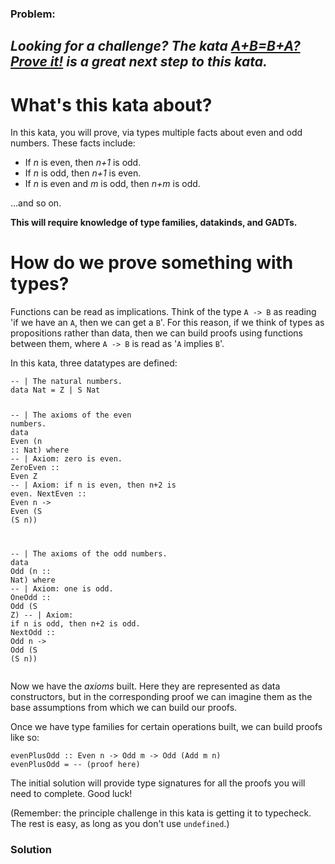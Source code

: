 ### Problem:
<h2 id="looking-for-a-challenge-the-kata-abba-prove-it-is-a-great-next-step-to-this-kata"><em><strong>Looking for a challenge?</strong> The kata <a href="https://www.codewars.com/kata/59db393bc1596bd2b700007f" target="_blank">A+B=B+A? Prove it!</a> is a great next step to this kata.</em></h2>
<h1 id="whats-this-kata-about">What&apos;s this kata about?</h1>
<p>In this kata, you will prove, via types multiple facts about even and odd numbers. These facts include:</p>
<ul>
<li>If <em>n</em> is even, then <em>n+1</em> is odd.</li>
<li>If <em>n</em> is odd, then <em>n+1</em> is even.</li>
<li>If <em>n</em> is even and <em>m</em> is odd, then <em>n+m</em> is odd.</li>
</ul>
<p>...and so on.</p>
<p><strong>This will require knowledge of type families, datakinds, and GADTs.</strong></p>
<h1 id="how-do-we-prove-something-with-types">How do we prove something with types?</h1>
<p>Functions can be read as implications. Think of the type <code>A -&gt; B</code> as reading &apos;if we have an <code>A</code>, then we can get a <code>B</code>&apos;. For this reason, if we think of types as propositions rather than data, then we can build proofs using functions between them, where <code>A -&gt; B</code> is read as &apos;<code>A</code> implies <code>B</code>&apos;.</p>
<p>In this kata, three datatypes are defined:</p>
<pre><code class="language-haskell"><span class="hljs-comment">-- | The natural numbers.</span>
<span class="hljs-class"><span class="hljs-keyword">data</span> <span class="hljs-type">Nat</span> = <span class="hljs-type">Z</span> | <span class="hljs-type">S</span> <span class="hljs-type">Nat</span></span>

<span class="hljs-comment">-- | The axioms of the even numbers.</span>
<span class="hljs-class"><span class="hljs-keyword">data</span> <span class="hljs-type">Even</span> (<span class="hljs-title">n</span> :: <span class="hljs-type">Nat</span>) where</span>
  <span class="hljs-comment">-- | Axiom: zero is even.</span>
  <span class="hljs-type">ZeroEven</span> :: <span class="hljs-type">Even</span> <span class="hljs-type">Z</span>
  <span class="hljs-comment">-- | Axiom: if n is even, then n+2 is even.</span>
  <span class="hljs-type">NextEven</span> :: <span class="hljs-type">Even</span> n -&gt; <span class="hljs-type">Even</span> (<span class="hljs-type">S</span> (<span class="hljs-type">S</span> n))

<span class="hljs-comment">-- | The axioms of the odd numbers.</span>
<span class="hljs-class"><span class="hljs-keyword">data</span> <span class="hljs-type">Odd</span> (<span class="hljs-title">n</span> :: <span class="hljs-type">Nat</span>) where</span>
  <span class="hljs-comment">-- | Axiom: one is odd.</span>
  <span class="hljs-type">OneOdd</span> :: <span class="hljs-type">Odd</span> (<span class="hljs-type">S</span> <span class="hljs-type">Z</span>)
  <span class="hljs-comment">-- | Axiom: if n is odd, then n+2 is odd.</span>
  <span class="hljs-type">NextOdd</span> :: <span class="hljs-type">Odd</span> n -&gt; <span class="hljs-type">Odd</span> (<span class="hljs-type">S</span> (<span class="hljs-type">S</span> n))</code></pre>
<pre style="display: none;"><code class="language-idris"><span class="hljs-title">public</span> <span class="hljs-keyword">export</span>
<span class="hljs-class"><span class="hljs-keyword">data</span> <span class="hljs-type">Even</span> : <span class="hljs-type">Nat</span> -&gt; <span class="hljs-type">Type</span> where</span>
  <span class="hljs-comment">-- | Zero is even.</span>
  <span class="hljs-type">ZeroEven</span> : <span class="hljs-type">Even</span> <span class="hljs-type">Z</span>
  <span class="hljs-comment">-- | If n is even, then n+2 is even.</span>
  <span class="hljs-type">NextEven</span> : <span class="hljs-type">Even</span> n -&gt; <span class="hljs-type">Even</span> (<span class="hljs-type">S</span> (<span class="hljs-type">S</span> n))

<span class="hljs-title">public</span> <span class="hljs-keyword">export</span>
<span class="hljs-class"><span class="hljs-keyword">data</span> <span class="hljs-type">Odd</span> : <span class="hljs-type">Nat</span> -&gt; <span class="hljs-type">Type</span> where</span>
  <span class="hljs-comment">-- | One is odd.</span>
  <span class="hljs-type">OneOdd</span> : <span class="hljs-type">Odd</span> (<span class="hljs-type">S</span> <span class="hljs-type">Z</span>)
  <span class="hljs-comment">-- | If n is odd, then n+2 is odd.</span>
  <span class="hljs-type">NextOdd</span> : <span class="hljs-type">Odd</span> n -&gt; <span class="hljs-type">Odd</span> (<span class="hljs-type">S</span> (<span class="hljs-type">S</span> n))</code></pre>
<p>Now we have the <em>axioms</em> built. Here they are represented as data constructors, but in the corresponding proof we can imagine them as the base assumptions from which we can build our proofs.</p>
<p>Once we have type families for certain operations built, we can build proofs like so:</p>
<pre><code class="language-haskell"><span class="hljs-title">evenPlusOdd</span> :: <span class="hljs-type">Even</span> n -&gt; <span class="hljs-type">Odd</span> m -&gt; <span class="hljs-type">Odd</span> (<span class="hljs-type">Add</span> m n)
<span class="hljs-title">evenPlusOdd</span> = <span class="hljs-comment">-- (proof here)</span></code></pre>
<pre style="display: none;"><code class="language-idris"><span class="hljs-title">evenPlusOdd</span> : <span class="hljs-type">Even</span> n -&gt; <span class="hljs-type">Odd</span> m -&gt; <span class="hljs-type">Odd</span> (m + n)
<span class="hljs-title">evenPlusOdd</span> = ?proof</code></pre>
<p>The initial solution will provide type signatures for all the proofs you will need to complete. Good luck!</p>
<p>(Remember: the principle challenge in this kata is getting it to typecheck. The rest is easy, as long as you don&apos;t use <code>undefined</code>.)</p>

### Solution